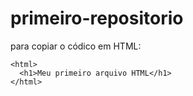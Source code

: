 # primeiro-repositorio

para copiar o códico em HTML:
```
<html>
  <h1>Meu primeiro arquivo HTML</h1>
</html>
```
